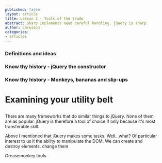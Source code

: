 ```yaml
---
published: false
layout: article
title: Lesson 2 - Tools of the trade
abstract: Sharp implements need careful handling. jQuery is sharp.
author: Chrosson
categories:
- articles
---
```


### Definitions and ideas


### Know thy history - jQuery the constructor
### Know thy history - Monkeys, bananas and slip-ups

# Examining your utility belt

##

There are many frameworks that do similar things to jQuery. None of them are as popular. jQuery is therefore a tool of choice if only because it's most transferable skill.

Above I mentioned that jQuery makes some tasks. Well...what? Of particular interest to us it the ability to manipulate the DOM. We can create and destroy elements, change them

Greasemonkey tools.














